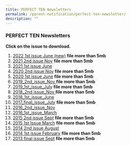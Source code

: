 ```yaml
---
title: PERFECT TEN Newsletters
permalink: /parent-notification/perfect-ten-newsletter/
description: ""
---
```

### **PERFECT TEN Newsletters**

**Click on the issue to download.**

1.  [2022 1st issue June  (new)](https://mayflowerpri.moe.edu.sg/qql/slot/u517/others/Perfect%20TEN%20Newsletter/MayflowerPriNewsletter_Jun2022_v4.pdf)  **file more than 5mb**
2.  [2021 2nd issue Nov](https://mayflowerpri.moe.edu.sg/qql/slot/u517/others/Perfect%20TEN%20Newsletter/MFPS-Newsletter_Nov2021_19%20Nov.pdf) **file more than 5mb**
3.  [2021 1st issue June](/files/perfect3.pdf)
4.  [2020 2nd issue Nov](https://mayflowerpri.moe.edu.sg/qql/slot/u517/others/Perfect%20TEN%20Newsletter/2020_2nd_issue_newsletter.pdf) **file more than 5mb**
5.  [2020 1st issue June](https://mayflowerpri.moe.edu.sg/qql/slot/u517/others/Perfect%20TEN%20Newsletter/Published%20MFPS%20Perfect%20Ten%20Newsletter_June2020.pdf) **file more than 5mb**
6.  [2019_2nd_issue_Nov ](https://mayflowerpri.moe.edu.sg/qql/slot/u517/2020%20HBL/2019_2nd_issue_Nov.pdf) **file more than 5mb**
7.  [2019_1st_issue_July](https://mayflowerpri-moe-edu-sg-admin.cwp.sg/qql/slot/u517/2020%20HBL/2019_1st_issue_July.pdf) **file more than 5mb**
8.  [2018_2nd issue_Nov ](https://mayflowerpri.moe.edu.sg/qql/slot/u517/2020%20HBL/2018_2nd%20issue_Nov.pdf) **file more than 5mb**
9.  [2018_1st_issue_June ](/files/perfect8.pdf)
10.  [2017_final_issue_July](https://mayflowerpri.moe.edu.sg/qql/slot/u517/others/Perfect%20TEN%20Newsletter/6108_Mayflower%20Pri_NWSL%20July%202017_Final.pdf) **file more than 5mb**
11.  [2016_2nd_issue_Nov](/files/perfect11.pdf)
12.  [2016_1st_issue_March](/files/perfect12.pdf)
13.  [2015 2nd issue Sept](https://mayflowerpri.moe.edu.sg/qql/slot/u517/others/Perfect%20TEN%20Newsletter/MFPS_Pefect%20TEN%20Newsletter%20(September%202015).pdf) **file more than 5mb**
14.  [2015 1st Issue March](https://mayflowerpri.moe.edu.sg/qql/slot/u517/others/Perfect%20TEN%20Newsletter/March%202015.pdf) **file more than 5mb**
15.  [2014 2nd issue August](/files/perfect15.pdf)
16.  [2014 1st issue February](https://mayflowerpri.moe.edu.sg/qql/slot/u517/others/Perfect%20TEN%20Newsletter/Newsletter%20Feb%202014.pdf) **file more than 5mb**
17.  [2013 final issue Sept](https://mayflowerpri.moe.edu.sg/qql/slot/u517/others/Perfect%20TEN%20Newsletter/Sept%202013%20Issue.pdf) **file more than 5mb**